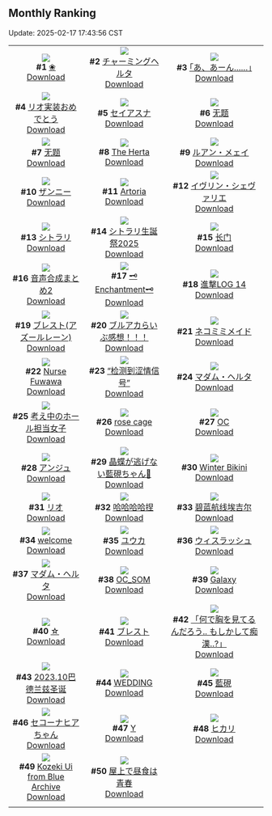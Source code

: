 ## Monthly Ranking
Update: 2025-02-17 17:43:56 CST

|      |      |      |
| :----: | :----: | :----: |
| ![](https://i.pixiv.re/c/240x480/img-master/img/2025/01/20/03/06/20/126389659_p0_master1200.jpg)<br>**#1** [❀](https://www.pixiv.net/artworks/126389659)<br>[Download](https://i.pixiv.re/img-original/img/2025/01/20/03/06/20/126389659_p0.jpg) | ![](https://i.pixiv.re/c/240x480/img-master/img/2025/01/20/00/09/51/126385072_p0_master1200.jpg)<br>**#2** [チャーミングヘルタ](https://www.pixiv.net/artworks/126385072)<br>[Download](https://i.pixiv.re/img-original/img/2025/01/20/00/09/51/126385072_p0.jpg) | ![](https://i.pixiv.re/c/240x480/img-master/img/2025/01/20/17/07/13/126402225_p0_master1200.jpg)<br>**#3** [｢あ、あーん……｣](https://www.pixiv.net/artworks/126402225)<br>[Download](https://i.pixiv.re/img-original/img/2025/01/20/17/07/13/126402225_p0.jpg) |
| ![](https://i.pixiv.re/c/240x480/img-master/img/2025/01/20/12/22/16/126397396_p0_master1200.jpg)<br>**#4** [リオ実装おめでとう](https://www.pixiv.net/artworks/126397396)<br>[Download](https://i.pixiv.re/img-original/img/2025/01/20/12/22/16/126397396_p0.jpg) | ![](https://i.pixiv.re/c/240x480/img-master/img/2025/01/20/21/34/00/126410138_p0_master1200.jpg)<br>**#5** [セイアスナ](https://www.pixiv.net/artworks/126410138)<br>[Download](https://i.pixiv.re/img-original/img/2025/01/20/21/34/00/126410138_p0.jpg) | ![](https://i.pixiv.re/c/240x480/img-master/img/2025/01/19/01/28/23/126351012_p0_master1200.jpg)<br>**#6** [无题](https://www.pixiv.net/artworks/126351012)<br>[Download](https://i.pixiv.re/img-original/img/2025/01/19/01/28/23/126351012_p0.jpg) |
| ![](https://i.pixiv.re/c/240x480/img-master/img/2025/01/19/01/32/08/126351103_p0_master1200.jpg)<br>**#7** [无题](https://www.pixiv.net/artworks/126351103)<br>[Download](https://i.pixiv.re/img-original/img/2025/01/19/01/32/08/126351103_p0.jpg) | ![](https://i.pixiv.re/c/240x480/img-master/img/2025/01/18/02/35/02/126317423_p0_master1200.jpg)<br>**#8** [The Herta](https://www.pixiv.net/artworks/126317423)<br>[Download](https://i.pixiv.re/img-original/img/2025/01/18/02/35/02/126317423_p0.png) | ![](https://i.pixiv.re/c/240x480/img-master/img/2025/01/20/01/56/54/126388312_p0_master1200.jpg)<br>**#9** [ルアン・メェイ](https://www.pixiv.net/artworks/126388312)<br>[Download](https://i.pixiv.re/img-original/img/2025/01/20/01/56/54/126388312_p0.jpg) |
| ![](https://i.pixiv.re/c/240x480/img-master/img/2025/01/21/02/10/56/126403450_p0_master1200.jpg)<br>**#10** [ザンニー](https://www.pixiv.net/artworks/126403450)<br>[Download](https://i.pixiv.re/img-original/img/2025/01/21/02/10/56/126403450_p0.jpg) | ![](https://i.pixiv.re/c/240x480/img-master/img/2025/01/20/00/15/38/126385314_p0_master1200.jpg)<br>**#11** [Artoria](https://www.pixiv.net/artworks/126385314)<br>[Download](https://i.pixiv.re/img-original/img/2025/01/20/00/15/38/126385314_p0.png) | ![](https://i.pixiv.re/c/240x480/img-master/img/2025/01/22/00/01/24/126445767_p0_master1200.jpg)<br>**#12** [イヴリン・シェヴァリエ](https://www.pixiv.net/artworks/126445767)<br>[Download](https://i.pixiv.re/img-original/img/2025/01/22/00/01/24/126445767_p0.jpg) |
| ![](https://i.pixiv.re/c/240x480/img-master/img/2025/01/20/23/52/22/126415127_p0_master1200.jpg)<br>**#13** [シトラリ](https://www.pixiv.net/artworks/126415127)<br>[Download](https://i.pixiv.re/img-original/img/2025/01/20/23/52/22/126415127_p0.jpg) | ![](https://i.pixiv.re/c/240x480/img-master/img/2025/01/20/04/06/34/126390474_p0_master1200.jpg)<br>**#14** [シトラリ生誕祭2025](https://www.pixiv.net/artworks/126390474)<br>[Download](https://i.pixiv.re/img-original/img/2025/01/20/04/06/34/126390474_p0.jpg) | ![](https://i.pixiv.re/c/240x480/img-master/img/2025/01/20/09/34/16/126394786_p0_master1200.jpg)<br>**#15** [长门](https://www.pixiv.net/artworks/126394786)<br>[Download](https://i.pixiv.re/img-original/img/2025/01/20/09/34/16/126394786_p0.jpg) |
| ![](https://i.pixiv.re/c/240x480/img-master/img/2025/01/20/00/52/07/126386604_p0_master1200.jpg)<br>**#16** [音声合成まとめ2](https://www.pixiv.net/artworks/126386604)<br>[Download](https://i.pixiv.re/img-original/img/2025/01/20/00/52/07/126386604_p0.jpg) | ![](https://i.pixiv.re/c/240x480/img-master/img/2025/01/21/09/05/11/126424846_p0_master1200.jpg)<br>**#17** [🗝Enchantment🗝](https://www.pixiv.net/artworks/126424846)<br>[Download](https://i.pixiv.re/img-original/img/2025/01/21/09/05/11/126424846_p0.png) | ![](https://i.pixiv.re/c/240x480/img-master/img/2025/01/19/10/25/52/126359047_p0_master1200.jpg)<br>**#18** [進撃LOG 14](https://www.pixiv.net/artworks/126359047)<br>[Download](https://i.pixiv.re/img-original/img/2025/01/19/10/25/52/126359047_p0.jpg) |
| ![](https://i.pixiv.re/c/240x480/img-master/img/2025/01/20/22/30/50/126412159_p0_master1200.jpg)<br>**#19** [ブレスト(アズールレーン)](https://www.pixiv.net/artworks/126412159)<br>[Download](https://i.pixiv.re/img-original/img/2025/01/20/22/30/50/126412159_p0.jpg) | ![](https://i.pixiv.re/c/240x480/img-master/img/2025/01/19/20/05/37/126374632_p0_master1200.jpg)<br>**#20** [ブルアカらいぶ感想！！！](https://www.pixiv.net/artworks/126374632)<br>[Download](https://i.pixiv.re/img-original/img/2025/01/19/20/05/37/126374632_p0.png) | ![](https://i.pixiv.re/c/240x480/img-master/img/2025/01/20/19/46/11/126406472_p0_master1200.jpg)<br>**#21** [ネコミミメイド](https://www.pixiv.net/artworks/126406472)<br>[Download](https://i.pixiv.re/img-original/img/2025/01/20/19/46/11/126406472_p0.png) |
| ![](https://i.pixiv.re/c/240x480/img-master/img/2025/01/20/10/40/29/126395684_p0_master1200.jpg)<br>**#22** [Nurse Fuwawa](https://www.pixiv.net/artworks/126395684)<br>[Download](https://i.pixiv.re/img-original/img/2025/01/20/10/40/29/126395684_p0.png) | ![](https://i.pixiv.re/c/240x480/img-master/img/2025/01/21/21/35/28/126440261_p0_master1200.jpg)<br>**#23** [“检测到涩情信号”](https://www.pixiv.net/artworks/126440261)<br>[Download](https://i.pixiv.re/img-original/img/2025/01/21/21/35/28/126440261_p0.jpg) | ![](https://i.pixiv.re/c/240x480/img-master/img/2025/01/21/19/30/01/126436118_p0_master1200.jpg)<br>**#24** [マダム・ヘルタ](https://www.pixiv.net/artworks/126436118)<br>[Download](https://i.pixiv.re/img-original/img/2025/01/21/19/30/01/126436118_p0.jpg) |
| ![](https://i.pixiv.re/c/240x480/img-master/img/2025/01/20/15/00/52/126399918_p0_master1200.jpg)<br>**#25** [考え中のホール担当女子](https://www.pixiv.net/artworks/126399918)<br>[Download](https://i.pixiv.re/img-original/img/2025/01/20/15/00/52/126399918_p0.jpg) | ![](https://i.pixiv.re/c/240x480/img-master/img/2025/01/20/00/00/32/126384359_p0_master1200.jpg)<br>**#26** [rose cage](https://www.pixiv.net/artworks/126384359)<br>[Download](https://i.pixiv.re/img-original/img/2025/01/20/00/00/32/126384359_p0.jpg) | ![](https://i.pixiv.re/c/240x480/img-master/img/2025/01/21/00/00/30/126415568_p0_master1200.jpg)<br>**#27** [OC](https://www.pixiv.net/artworks/126415568)<br>[Download](https://i.pixiv.re/img-original/img/2025/01/21/00/00/30/126415568_p0.png) |
| ![](https://i.pixiv.re/c/240x480/img-master/img/2025/01/20/09/57/45/126395050_p0_master1200.jpg)<br>**#28** [アンジュ](https://www.pixiv.net/artworks/126395050)<br>[Download](https://i.pixiv.re/img-original/img/2025/01/20/09/57/45/126395050_p0.jpg) | ![](https://i.pixiv.re/c/240x480/img-master/img/2025/01/19/18/08/11/126370509_p0_master1200.jpg)<br>**#29** [晶蝶が逃げない藍硯ちゃん🦋](https://www.pixiv.net/artworks/126370509)<br>[Download](https://i.pixiv.re/img-original/img/2025/01/19/18/08/11/126370509_p0.png) | ![](https://i.pixiv.re/c/240x480/img-master/img/2025/01/20/15/01/11/126399925_p0_master1200.jpg)<br>**#30** [Winter Bikini](https://www.pixiv.net/artworks/126399925)<br>[Download](https://i.pixiv.re/img-original/img/2025/01/20/15/01/11/126399925_p0.png) |
| ![](https://i.pixiv.re/c/240x480/img-master/img/2025/01/20/03/14/35/126389070_p0_master1200.jpg)<br>**#31** [リオ](https://www.pixiv.net/artworks/126389070)<br>[Download](https://i.pixiv.re/img-original/img/2025/01/20/03/14/35/126389070_p0.png) | ![](https://i.pixiv.re/c/240x480/img-master/img/2025/01/20/13/35/18/126398548_p0_master1200.jpg)<br>**#32** [哈哈哈哈捏](https://www.pixiv.net/artworks/126398548)<br>[Download](https://i.pixiv.re/img-original/img/2025/01/20/13/35/18/126398548_p0.jpg) | ![](https://i.pixiv.re/c/240x480/img-master/img/2025/01/20/16/25/43/126401357_p0_master1200.jpg)<br>**#33** [碧蓝航线埃吉尔](https://www.pixiv.net/artworks/126401357)<br>[Download](https://i.pixiv.re/img-original/img/2025/01/20/16/25/43/126401357_p0.jpg) |
| ![](https://i.pixiv.re/c/240x480/img-master/img/2025/01/19/17/35/01/126369280_p0_master1200.jpg)<br>**#34** [welcome](https://www.pixiv.net/artworks/126369280)<br>[Download](https://i.pixiv.re/img-original/img/2025/01/19/17/35/01/126369280_p0.png) | ![](https://i.pixiv.re/c/240x480/img-master/img/2025/01/19/22/00/06/126379177_p0_master1200.jpg)<br>**#35** [ユウカ](https://www.pixiv.net/artworks/126379177)<br>[Download](https://i.pixiv.re/img-original/img/2025/01/19/22/00/06/126379177_p0.jpg) | ![](https://i.pixiv.re/c/240x480/img-master/img/2025/01/20/00/00/21/126384304_p0_master1200.jpg)<br>**#36** [ウィスラッシュ](https://www.pixiv.net/artworks/126384304)<br>[Download](https://i.pixiv.re/img-original/img/2025/01/20/00/00/21/126384304_p0.jpg) |
| ![](https://i.pixiv.re/c/240x480/img-master/img/2025/01/18/16/25/27/126332903_p0_master1200.jpg)<br>**#37** [マダム・ヘルタ](https://www.pixiv.net/artworks/126332903)<br>[Download](https://i.pixiv.re/img-original/img/2025/01/18/16/25/27/126332903_p0.jpg) | ![](https://i.pixiv.re/c/240x480/img-master/img/2025/01/20/12/00/02/126396883_p0_master1200.jpg)<br>**#38** [OC_SOM](https://www.pixiv.net/artworks/126396883)<br>[Download](https://i.pixiv.re/img-original/img/2025/01/20/12/00/02/126396883_p0.jpg) | ![](https://i.pixiv.re/c/240x480/img-master/img/2025/01/19/00/00/29/126347921_p0_master1200.jpg)<br>**#39** [Galaxy](https://www.pixiv.net/artworks/126347921)<br>[Download](https://i.pixiv.re/img-original/img/2025/01/19/00/00/29/126347921_p0.jpg) |
| ![](https://i.pixiv.re/c/240x480/img-master/img/2025/01/20/17/00/17/126402059_p0_master1200.jpg)<br>**#40** [☆](https://www.pixiv.net/artworks/126402059)<br>[Download](https://i.pixiv.re/img-original/img/2025/01/20/17/00/17/126402059_p0.png) | ![](https://i.pixiv.re/c/240x480/img-master/img/2025/01/19/20/03/40/126374540_p0_master1200.jpg)<br>**#41** [ブレスト](https://www.pixiv.net/artworks/126374540)<br>[Download](https://i.pixiv.re/img-original/img/2025/01/19/20/03/40/126374540_p0.jpg) | ![](https://i.pixiv.re/c/240x480/img-master/img/2025/01/19/00/00/22/126347886_p0_master1200.jpg)<br>**#42** [「何で胸を見てるんだろう.. もしかして痴漢..?」](https://www.pixiv.net/artworks/126347886)<br>[Download](https://i.pixiv.re/img-original/img/2025/01/19/00/00/22/126347886_p0.png) |
| ![](https://i.pixiv.re/c/240x480/img-master/img/2025/01/20/02/29/27/126388969_p0_master1200.jpg)<br>**#43** [2023.10巴德兰兹圣诞](https://www.pixiv.net/artworks/126388969)<br>[Download](https://i.pixiv.re/img-original/img/2025/01/20/02/29/27/126388969_p0.jpg) | ![](https://i.pixiv.re/c/240x480/img-master/img/2025/01/21/00/00/22/126415526_p0_master1200.jpg)<br>**#44** [WEDDING](https://www.pixiv.net/artworks/126415526)<br>[Download](https://i.pixiv.re/img-original/img/2025/01/21/00/00/22/126415526_p0.jpg) | ![](https://i.pixiv.re/c/240x480/img-master/img/2025/01/19/00/40/21/126349733_p0_master1200.jpg)<br>**#45** [藍硯](https://www.pixiv.net/artworks/126349733)<br>[Download](https://i.pixiv.re/img-original/img/2025/01/19/00/40/21/126349733_p0.jpg) |
| ![](https://i.pixiv.re/c/240x480/img-master/img/2025/01/20/08/02/07/126393569_p0_master1200.jpg)<br>**#46** [セコーナヒアちゃん](https://www.pixiv.net/artworks/126393569)<br>[Download](https://i.pixiv.re/img-original/img/2025/01/20/08/02/07/126393569_p0.jpg) | ![](https://i.pixiv.re/c/240x480/img-master/img/2025/01/22/00/21/07/126446664_p0_master1200.jpg)<br>**#47** [Y](https://www.pixiv.net/artworks/126446664)<br>[Download](https://i.pixiv.re/img-original/img/2025/01/22/00/21/07/126446664_p0.jpg) | ![](https://i.pixiv.re/c/240x480/img-master/img/2025/01/20/19/15/26/126405679_p0_master1200.jpg)<br>**#48** [ヒカリ](https://www.pixiv.net/artworks/126405679)<br>[Download](https://i.pixiv.re/img-original/img/2025/01/20/19/15/26/126405679_p0.png) |
| ![](https://i.pixiv.re/c/240x480/img-master/img/2025/01/20/06/01/44/126391793_p0_master1200.jpg)<br>**#49** [Kozeki Ui from Blue Archive](https://www.pixiv.net/artworks/126391793)<br>[Download](https://i.pixiv.re/img-original/img/2025/01/20/06/01/44/126391793_p0.png) | ![](https://i.pixiv.re/c/240x480/img-master/img/2025/01/20/20/04/58/126407159_p0_master1200.jpg)<br>**#50** [屋上で昼食は青春](https://www.pixiv.net/artworks/126407159)<br>[Download](https://i.pixiv.re/img-original/img/2025/01/20/20/04/58/126407159_p0.jpg) |
|      |
